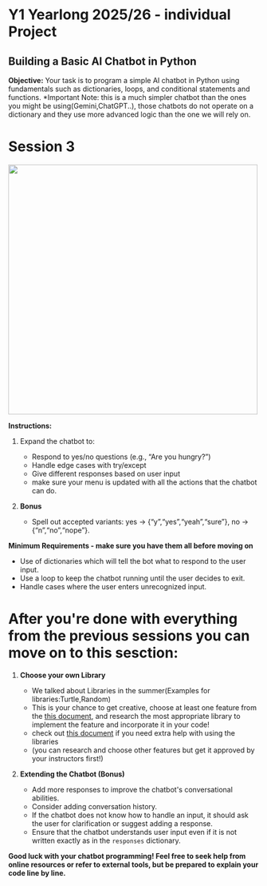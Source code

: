 # Y1 Yearlong 2025/26 - individual Project
## Building a Basic AI Chatbot in Python

**Objective:** Your task is to program a simple AI chatbot in Python using fundamentals such as dictionaries, loops, and conditional statements and functions.
*Important Note: this is a much simpler chatbot than the ones you might be using(Gemini,ChatGPT..), those chatbots do not operate on a dictionary and they use more advanced logic than the one we will rely on.


# Session 3

<img src="https://github.com/user-attachments/assets/1003b09f-3a51-4bfb-b89e-6cdaeb0a65dd" width="500px">

**Instructions:**
1. Expand the chatbot to:
    - Respond to yes/no questions (e.g., “Are you hungry?”)
    - Handle edge cases with try/except
    - Give different responses based on user input
    - make sure your menu is updated with all the actions that the chatbot can do.
      
2. **Bonus**
   - Spell out accepted variants: yes → {“y”,“yes”,“yeah”,“sure”}, no → {“n”,“no”,“nope”}. 

  **Minimum Requirements - make sure you have them all before moving on**
- Use of dictionaries which will tell the bot what to respond to the user input.
- Use a loop to keep the chatbot running until the user decides to exit.
- Handle cases where the user enters unrecognized input.

# After you're done with everything from the previous sessions you can move on to this sesction:    
1. **Choose your own Library**
   - We talked about Libraries in the summer(Examples for libraries:Turtle,Random)
   - This is your chance to get creative, choose at least one feature from the [this document](https://docs.google.com/document/d/1UcPuJOgiokcIU_ED68-UK9Qwu7wZdXfEe14PPovoev4/edit?usp=sharing), and research the most appropriate library to implement the feature
      and incorporate it in your code!
   - check out [this document](https://docs.google.com/document/d/1fzhI12m9k3GM7Ouq23P5Tb_vQCR2a1wq19tKfOe9dqo/edit?tab=t.0#heading=h.stt3o5wpb2vc) if you need extra help with using the libraries
   - (you can research and choose other features but get it approved by your instructors first!) 

2. **Extending the Chatbot (Bonus)**
   - Add more responses to improve the chatbot's conversational abilities.
   - Consider adding conversation history.
   - If the chatbot does not know how to handle an input, it should ask the user for clarification or suggest adding a response.
   - Ensure that the chatbot understands user input even if it is not written exactly as in the `responses` dictionary.

**Good luck with your chatbot programming! Feel free to seek help from online resources or refer to external tools, but be prepared to explain your code line by line.**
